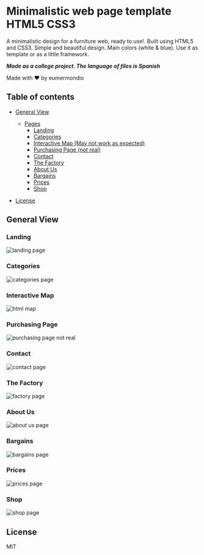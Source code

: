 # Minimalistic web page template HTML5 CSS3

A minimalistic design for a furniture web, ready to use!.
Built using HTML5 and CSS3.
Simple and beautiful design. Main colors (white & blue).
Use it as template or as a little framework.

***Made as a college project. The language of files is Spanish***

Made with ❤ by eumermondio

## Table of contents

- [General View](#General-View)

    * [Pages](#Landing)
        + [Landing](#Landing)
        + [Categories](#Categories)
        + [Interactive Map (May not work as expected)](#Interactive-Map)
        + [Purchasing Page (not real)](#Purchasing-Page)
        + [Contact](#Contact)
        + [The Factory](#The-Factory)
        + [About Us](#About-Us)
        + [Bargains](#Bargains)
        + [Prices](#Prices)
        + [Shop](#Shop)

- [License](#License)

## General View

### Landing
![landing page](./media/landing.png)

### Categories
![categories page](./media/cats.png)

### Interactive Map
![html map](./media/map.png)

### Purchasing Page
![purchasing page not real](./media/pch.png)

### Contact
![contact page](./media/contact.png)

### The Factory
![factory page](./media/factory.png)

### About Us
![about us page](./media/abtus.png)

### Bargains
![bargains page](./media/bargains.png)

### Prices
![prices page](./media/prices.png)

### Shop
![shop page](./media/shop.png)

## License

MIT